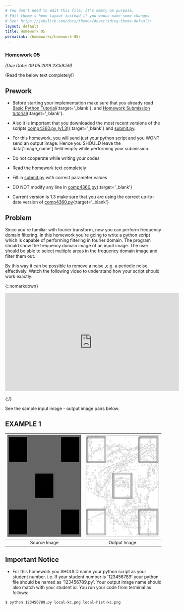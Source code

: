 ```yaml
---
# You don't need to edit this file, it's empty on purpose.
# Edit theme's home layout instead if you wanna make some changes
# See: https://jekyllrb.com/docs/themes/#overriding-theme-defaults
layout: default
title: Homework 05
permalink: /homeworks/homework-05/
---
```


### **Homework 05**

 _(Due Date: 09.05.2019 23:59:59)_

(Read the below text completely!)

## Prework

- Before starting your implementation make sure that you already read [Basic Python Tutorial](/tutorials/basic-python-tutorial/){:target='_blank'}. 
and [Homework Submission tutorial](/tutorials/homework-submission-tutorial/){:target='_blank'}. 

- Also it is important that you downloaded the most recent versions of the scripts  [comp4360.py (v1.3)](/homeworks/comp4360.py){:target='_blank'}  and [submit.py](/homeworks/submit.py).

- For this homework, you will send just your python script and you WONT send an output image. Hence you SHOULD leave the data['image_name'] field empty while performing your submission.

- Do not cooperate while writing your codes
- Read the homework text completely
- Fill in [submit.py](/homeworks/submit.py) with correct parameter values
- DO NOT modify any line in [comp4360.py](/homeworks/comp4360.py){:target='_blank'} 
- Current version is 1.3 make sure that you are using the correct up-to-date version of [comp4360.py](/homeworks/comp4360.py){:target='_blank'}


## Problem

Since you're familiar with fourier transform, now you can perform frequency domain filtering. In this homework you're going to write a python script which is capable of  performing filtering in fourier domain. The program should show the frequency domain image of an input image. The user should be able to select multiple areas in the frequency domain image and filter them out. 

By this way it can be possible to remove a noise ,e.g. a periodic noise, effectively. Watch the following video to understand how your script should work exactly:


{::nomarkdown}

<!-- HTML CODE-->
<iframe width="560" height="315" src="https://www.youtube.com/embed/wZMMWjlZZ5Q" frameborder="0" allow="accelerometer; autoplay; encrypted-media; gyroscope; picture-in-picture" allowfullscreen></iframe>

{:/}


See the sample input image -  output image pairs below:

## EXAMPLE 1

| [![Source Image](/homeworks/local-kc.png)](/homeworks/local-kc.png)  | [![Output Image](/homeworks/local-hist-kc.png)](/homeworks/local-hist-kc.png)  |
|:---:|:---:|
| Source Image | Output Image |


## Important Notice

- For this homework you SHOULD name your python script as your student number. i.e. If your student number is '123456789' your python file should be named as '123456789.py'. Your output image name should also match with your student id. You run your code from terminal as follows:

```console
$ python 123456789.py local-kc.png local-hist-kc.png 
```